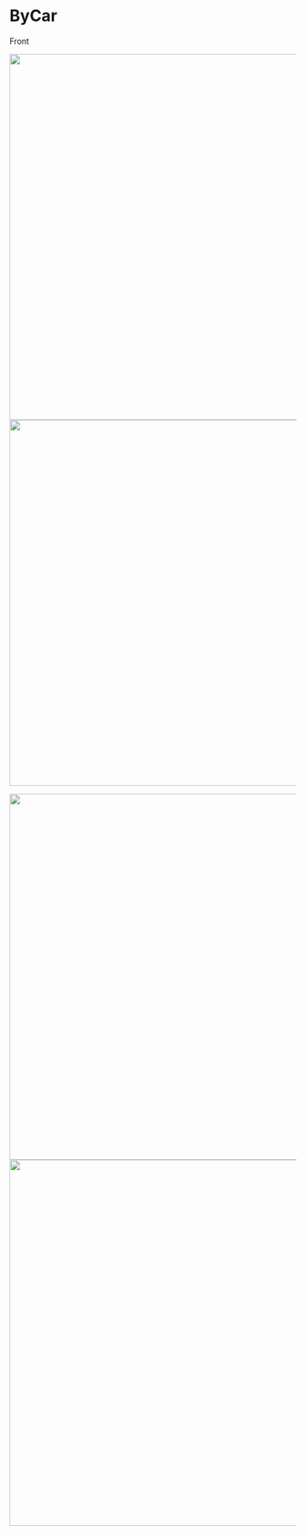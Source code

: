 # ByCar

Front 

<img src="https://user-images.githubusercontent.com/91881284/196804245-47f098eb-7d67-408c-a440-38eed7c0a89d.png" height="642"/></h1>
<img src="https://user-images.githubusercontent.com/91881284/196804507-3d2fad3d-aed1-4d80-b7b7-b8f8bcf0d851.png" height="642"/></h1>

<img src="https://user-images.githubusercontent.com/91881284/196804426-c15c756b-fc4a-4fcb-838b-c19b5fe9038a.png" height="642"/></h1>
<img src="https://user-images.githubusercontent.com/91881284/196804608-481a3902-7db2-44d6-aae2-98c11a845231.png" height="642"/></h1>
